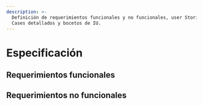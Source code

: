 ```yaml
---
description: >-
  Definición de requerimientos funcionales y no funcionales, user Stories / Use
  Cases detallados y bocetos de IU.
---
```


# Especificación

## Requerimientos funcionales



## Requerimientos no funcionales




